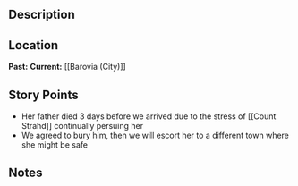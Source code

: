 ## Description

## Location
**Past:** 
**Current:** [[Barovia (City)]]
## Story Points
- Her father died 3 days before we arrived due to the stress of [[Count Strahd]] continually persuing her
- We agreed to bury him, then we will escort her to a different town where she might be safe
## Notes
